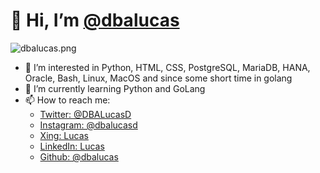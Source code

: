 # 👋 Hi, I’m [@dbalucas](http://github.com/dbalucas)
![dbalucas.png](https://avatars.githubusercontent.com/u/48513436?v=4)

- 👀 I’m interested in Python, HTML, CSS, PostgreSQL, MariaDB, HANA, Oracle, Bash, Linux, MacOS and since some short time in golang
- 🌱 I’m currently learning Python and GoLang
- 📫 How to reach me:
  - [Twitter: @DBALucasD](https://twitter.com/DBALucasD)
  - [Instagram: @dbalucasd](https://instagram.com/dbalucasd)
  - [Xing: Lucas](https://www.xing.com/profile/Lucas_Duerksen)
  - [LinkedIn: Lucas](https://www.linkedin.com/in/lucas-dürksen)
  - [Github: @dbalucas](http://github.com/dbalucas)
